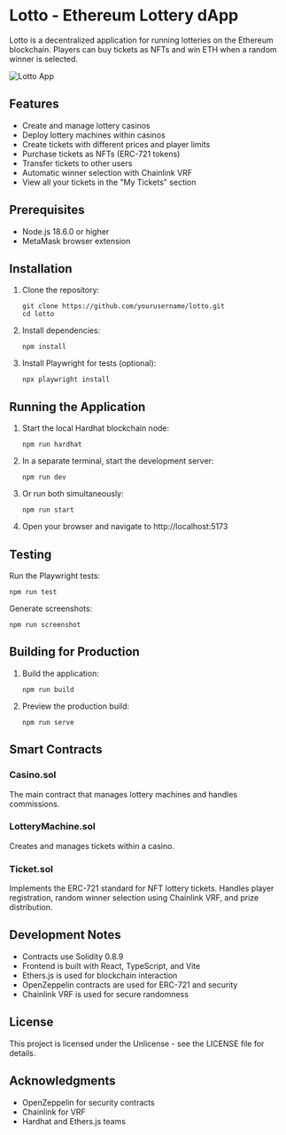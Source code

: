# Lotto - Ethereum Lottery dApp

Lotto is a decentralized application for running lotteries on the Ethereum blockchain. Players can buy tickets as NFTs and win ETH when a random winner is selected.

![Lotto App](./screenshot-connected.png)

## Features

- Create and manage lottery casinos
- Deploy lottery machines within casinos
- Create tickets with different prices and player limits
- Purchase tickets as NFTs (ERC-721 tokens)
- Transfer tickets to other users
- Automatic winner selection with Chainlink VRF
- View all your tickets in the "My Tickets" section

## Prerequisites

- Node.js 18.6.0 or higher
- MetaMask browser extension

## Installation

1. Clone the repository:
   ```
   git clone https://github.com/yourusername/lotto.git
   cd lotto
   ```

2. Install dependencies:
   ```
   npm install
   ```

3. Install Playwright for tests (optional):
   ```
   npx playwright install
   ```

## Running the Application

1. Start the local Hardhat blockchain node:
   ```
   npm run hardhat
   ```

2. In a separate terminal, start the development server:
   ```
   npm run dev
   ```

3. Or run both simultaneously:
   ```
   npm run start
   ```

4. Open your browser and navigate to http://localhost:5173

## Testing

Run the Playwright tests:
```
npm run test
```

Generate screenshots:
```
npm run screenshot
```

## Building for Production

1. Build the application:
   ```
   npm run build
   ```

2. Preview the production build:
   ```
   npm run serve
   ```

## Smart Contracts

### Casino.sol
The main contract that manages lottery machines and handles commissions.

### LotteryMachine.sol
Creates and manages tickets within a casino.

### Ticket.sol
Implements the ERC-721 standard for NFT lottery tickets. Handles player registration, random winner selection using Chainlink VRF, and prize distribution.

## Development Notes

- Contracts use Solidity 0.8.9
- Frontend is built with React, TypeScript, and Vite
- Ethers.js is used for blockchain interaction
- OpenZeppelin contracts are used for ERC-721 and security
- Chainlink VRF is used for secure randomness

## License

This project is licensed under the Unlicense - see the LICENSE file for details.

## Acknowledgments

- OpenZeppelin for security contracts
- Chainlink for VRF
- Hardhat and Ethers.js teams